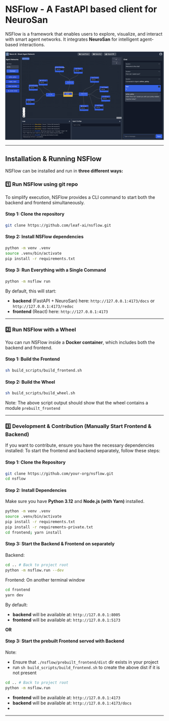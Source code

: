 # NSFlow - A FastAPI based client for NeuroSan

NSFlow is a framework that enables users to explore, visualize, and interact with smart agent networks. It integrates **NeuroSan** for intelligent agent-based interactions.

![Project Logo](docs/snapshot01.png)

---
## **Installation & Running NSFlow**

NSFlow can be installed and run in **three different ways:**

### **1️⃣ Run NSFlow using git repo**
To simplify execution, NSFlow provides a CLI command to start both the backend and frontend simultaneously.

#### **Step 1: Clone the repository**
```bash
git clone https://github.com/leaf-ai/nsflow.git
```

#### **Step 2: Install NSFlow dependencies**
```bash
python -m venv .venv
source .venv/bin/activate
pip install -r requirements.txt
```

#### **Step 3: Run Everything with a Single Command**
```bash
python -m nsflow run
```

By default, this will start:
- **backend** (FastAPI + NeuroSan) here: `http://127.0.0.1:4173/docs` or `http://127.0.0.1:4173/redoc`
- **frontend** (React) here: `http://127.0.0.1:4173`

---

### **2️⃣ Run NSFlow with a Wheel**
You can run NSFlow inside a **Docker container**, which includes both the backend and frontend.

#### **Step 1: Build the Frontend**
```bash
sh build_scripts/build_frontend.sh
```

#### **Step 2: Build the Wheel**
```bash
sh build_scripts/build_wheel.sh
```

Note: The above script output should show that the wheel contains a module `prebuilt_frontend`

---

### **3️⃣ Development & Contribution (Manually Start Frontend & Backend)**
If you want to contribute, ensure you have the necessary dependencies installed:
To start the frontend and backend separately, follow these steps:

#### **Step 1: Clone the Repository**
```bash
git clone https://github.com/your-org/nsflow.git
cd nsflow
```

#### **Step 2: Install Dependencies**
Make sure you have **Python 3.12** and **Node.js (with Yarn)** installed.

```bash
python -m venv .venv
source .venv/bin/activate
pip install -r requirements.txt
pip install -r requirements-private.txt
cd frontend; yarn install
```

#### **Step 3: Start the Backend & Frontend on separately**
Backend:
```bash
cd .. # Back to project root
python -m nsflow.run --dev
```

Frontend:
On another terminal window
```bash
cd frontend
yarn dev
```

By default:
- **backend** will be available at: `http://127.0.0.1:8005`
- **frontend** will be available at: `http://127.0.0.1:5173`

**OR**

#### **Step 3: Start the prebuilt Frontend served with Backend**
Note: 
- Ensure that `./nsflow/prebuilt_frontend/dist` dir exists in your project
- run `sh build_scripts/build_frontend.sh` to create the above dist if it is not present

```bash
cd .. # Back to project root
python -m nsflow.run
```

- **frontend** will be available at: `http://127.0.0.1:4173`
- **backend** will be available at: `http://127.0.0.1:4173/docs`
- 
---
